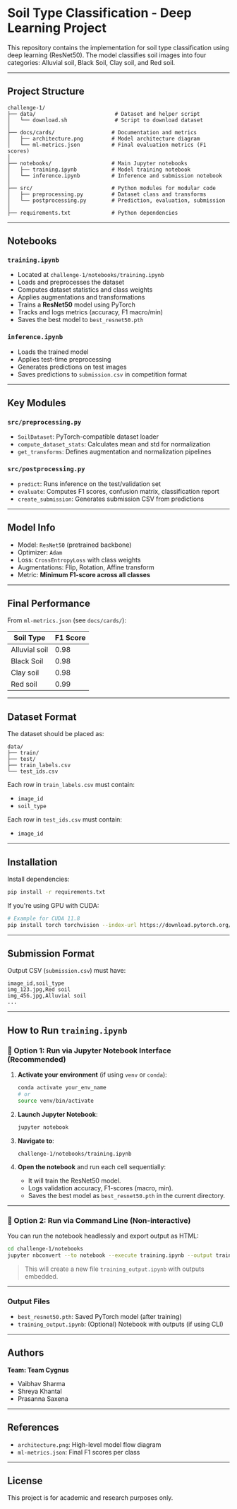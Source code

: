 # Soil Type Classification - Deep Learning Project

This repository contains the implementation for soil type classification using deep learning (ResNet50). The model classifies soil images into four categories: Alluvial soil, Black Soil, Clay soil, and Red soil.

---

## Project Structure

```
challenge-1/
├── data/                         # Dataset and helper script
│   └── download.sh               # Script to download dataset
│
├── docs/cards/                  # Documentation and metrics
│   ├── architecture.png         # Model architecture diagram
│   └── ml-metrics.json          # Final evaluation metrics (F1 scores)
│
├── notebooks/                   # Main Jupyter notebooks
│   ├── training.ipynb           # Model training notebook
│   └── inference.ipynb          # Inference and submission notebook
│
├── src/                         # Python modules for modular code
│   ├── preprocessing.py         # Dataset class and transforms
│   └── postprocessing.py        # Prediction, evaluation, submission
│
├── requirements.txt             # Python dependencies 
```

---

## Notebooks

###  `training.ipynb`
- Located at `challenge-1/notebooks/training.ipynb`
- Loads and preprocesses the dataset
- Computes dataset statistics and class weights
- Applies augmentations and transformations
- Trains a **ResNet50** model using PyTorch
- Tracks and logs metrics (accuracy, F1 macro/min)
- Saves the best model to `best_resnet50.pth`

###  `inference.ipynb`
- Loads the trained model
- Applies test-time preprocessing
- Generates predictions on test images
- Saves predictions to `submission.csv` in competition format

---

##  Key Modules

### `src/preprocessing.py`
- `SoilDataset`: PyTorch-compatible dataset loader
- `compute_dataset_stats`: Calculates mean and std for normalization
- `get_transforms`: Defines augmentation and normalization pipelines

### `src/postprocessing.py`
- `predict`: Runs inference on the test/validation set
- `evaluate`: Computes F1 scores, confusion matrix, classification report
- `create_submission`: Generates submission CSV from predictions

---

##  Model Info

- Model: `ResNet50` (pretrained backbone)
- Optimizer: `Adam`
- Loss: `CrossEntropyLoss` with class weights
- Augmentations: Flip, Rotation, Affine transform
- Metric: **Minimum F1-score across all classes**

---

##  Final Performance

From `ml-metrics.json` (see `docs/cards/`):

| Soil Type       | F1 Score |
|------------------|----------|
| Alluvial soil    | 0.98     |
| Black Soil       | 0.98     |
| Clay soil        | 0.98     |
| Red soil         | 0.99     |

---

##  Dataset Format

The dataset should be placed as:

```
data/
├── train/
├── test/
├── train_labels.csv
└── test_ids.csv
```

Each row in `train_labels.csv` must contain:
- `image_id`
- `soil_type`

Each row in `test_ids.csv` must contain:
- `image_id`

---

##  Installation

Install dependencies:

```bash
pip install -r requirements.txt
```

If you're using GPU with CUDA:

```bash
# Example for CUDA 11.8
pip install torch torchvision --index-url https://download.pytorch.org/whl/cu118
```

---

##  Submission Format

Output CSV (`submission.csv`) must have:

```csv
image_id,soil_type
img_123.jpg,Red soil
img_456.jpg,Alluvial soil
...
```

---

##  How to Run `training.ipynb`

### 🔹 Option 1: Run via Jupyter Notebook Interface (Recommended)

1. **Activate your environment** (if using `venv` or `conda`):
   ```bash
   conda activate your_env_name
   # or
   source venv/bin/activate
   ```

2. **Launch Jupyter Notebook**:
   ```bash
   jupyter notebook
   ```

3. **Navigate to**:
   ```
   challenge-1/notebooks/training.ipynb
   ```

4. **Open the notebook** and run each cell sequentially:
   - It will train the ResNet50 model.
   - Logs validation accuracy, F1-scores (macro, min).
   - Saves the best model as `best_resnet50.pth` in the current directory.

---

### 🔹 Option 2: Run via Command Line (Non-interactive)

You can run the notebook headlessly and export output as HTML:

```bash
cd challenge-1/notebooks
jupyter nbconvert --to notebook --execute training.ipynb --output training_output.ipynb
```

> This will create a new file `training_output.ipynb` with outputs embedded.

---

###  Output Files

- `best_resnet50.pth`: Saved PyTorch model (after training)
- `training_output.ipynb`: (Optional) Notebook with outputs (if using CLI)

---

## Authors

**Team: Team Cygnus**

- Vaibhav Sharma
- Shreya Khantal
- Prasanna Saxena

---

## References

- `architecture.png`: High-level model flow diagram
- `ml-metrics.json`: Final F1 scores per class

---

## License

This project is for academic and research purposes only.